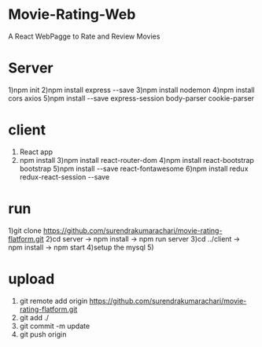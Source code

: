 # Movie-Rating-Web
 A React WebPagge to Rate and Review Movies
# Server 
 1)npm init
 2)npm install express --save
 3)npm install nodemon
 4)npm install cors axios
 5)npm install --save express-session body-parser cookie-parser 


# client 
 1) React app
 2) npm install 
 3)npm install react-router-dom
  4)npm install react-bootstrap bootstrap
 5)npm install --save react-fontawesome
  6)npm install redux redux-react-session --save


  # run
  1)git clone https://github.com/surendrakumarachari/movie-rating-flatform.git
  2)cd server -> npm install -> npm run server
  3)cd ../client -> npm install -> npm start
  4)setup the mysql 
  5)


  # upload 
  1) git remote add origin https://github.com/surendrakumarachari/movie-rating-flatform.git
  2) git add ./
  3) git commit -m update 
  4) git push origin 





